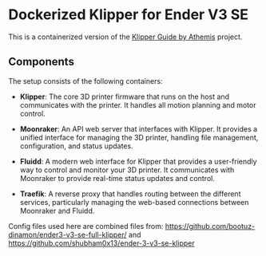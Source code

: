 # Dockerized Klipper for Ender V3 SE

This is a containerized version of the [Klipper Guide by Athemis](https://athemis.me/projects/klipper_guide/) project.

## Components

The setup consists of the following containers:

- **Klipper**: The core 3D printer firmware that runs on the host and communicates with the printer. It handles all motion planning and motor control.

- **Moonraker**: An API web server that interfaces with Klipper. It provides a unified interface for managing the 3D printer, handling file management, configuration, and status updates.

- **Fluidd**: A modern web interface for Klipper that provides a user-friendly way to control and monitor your 3D printer. It communicates with Moonraker to provide real-time status updates and control.

- **Traefik**: A reverse proxy that handles routing between the different services, particularly managing the web-based connections between Moonraker and Fluidd.

Config files used here are combined files from:
https://github.com/bootuz-dinamon/ender3-v3-se-full-klipper/
and 
https://github.com/shubham0x13/ender-3-v3-se-klipper
